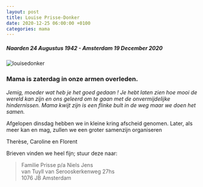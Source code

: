 ```yaml
---
layout: post
title: Louise Prisse-Donker
date: 2020-12-25 06:00:00 +0100
categories: mama
---
```

##### Naarden 24 Augustus 1942 - Amsterdam 19 December 2020

![louisedonker](https://prisse.nl/assets/louisedonker.jpg)  

### Mama is zaterdag in onze armen overleden.

*Jemig, moeder wat heb je het goed gedaan ! Je hebt laten zien hoe mooi de wereld kan zijn en ons geleerd om te gaan met de onvermijdelijke hindernissen. Mama kwijt zijn is een flinke bult in de weg maar we doen het samen.*  

Afgelopen dinsdag hebben we in kleine kring afscheid genomen. Later, als meer kan en mag, zullen we een groter samenzijn organiseren  

Therèse, Caroline en Florent  

Brieven vinden we heel fijn; stuur deze naar:

>Familie Prisse p/a Niels Jens  
van Tuyll van Serooskerkenweg 27hs  
1076 JB Amsterdam  
